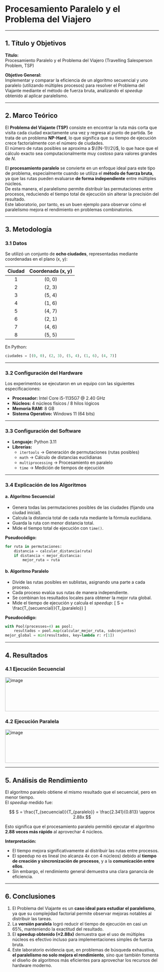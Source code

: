 # Procesamiento Paralelo y el Problema del Viajero
---

## 1. Título y Objetivos

**Título:**  
Procesamiento Paralelo y el Problema del Viajero (Travelling Salesperson Problem, TSP)

**Objetivo General:**  
Implementar y comparar la eficiencia de un algoritmo secuencial y uno paralelo (utilizando múltiples procesos) para resolver el Problema del Viajante mediante el método de fuerza bruta, analizando el *speedup* obtenido al aplicar paralelismo.

---

## 2. Marco Teórico

El **Problema del Viajante (TSP)** consiste en encontrar la ruta más corta que visita cada ciudad exactamente una vez y regresa al punto de partida. Se trata de un problema **NP-Hard**, lo que significa que su tiempo de ejecución crece factorialmente con el número de ciudades.  
El número de rutas posibles se aproxima a $\((N-1)!/2\)$, lo que hace que el cálculo exacto sea computacionalmente muy costoso para valores grandes de *N*.

El **procesamiento paralelo** se convierte en un enfoque ideal para este tipo de problema, especialmente cuando se utiliza el **método de fuerza bruta**, ya que las rutas pueden evaluarse **de forma independiente** entre múltiples núcleos.  
De esta manera, el paralelismo permite distribuir las permutaciones entre procesos, reduciendo el tiempo total de ejecución sin alterar la precisión del resultado.  
Este laboratorio, por tanto, es un buen ejemplo para observar cómo el paralelismo mejora el rendimiento en problemas combinatorios.

---

## 3. Metodología

### 3.1 Datos
Se utilizó un conjunto de **ocho ciudades**, representadas mediante coordenadas en el plano (x, y):

| Ciudad | Coordenada (x, y) |
|:-------:|:----------------:|
| 1 | (0, 0) |
| 2 | (2, 3) |
| 3 | (5, 4) |
| 4 | (1, 6) |
| 5 | (4, 7) |
| 6 | (2, 1) |
| 7 | (4, 6) |
| 8 | (5, 5) |


En Python:
```python
ciudades = [(0, 0), (2, 3), (5, 4), (1, 6), (4, 7)]
```

---

### 3.2 Configuración del Hardware
Los experimentos se ejecutaron en un equipo con las siguientes especificaciones:

- **Procesador:** Intel Core i5-1135G7 @ 2.40 GHz  
- **Núcleos:** 4 núcleos físicos / 8 hilos lógicos  
- **Memoria RAM:** 8 GB  
- **Sistema Operativo:** Windows 11 (64 bits)

---

### 3.3 Configuración del Software

- **Lenguaje:** Python 3.11  
- **Librerías:**
  - `itertools` → Generación de permutaciones (rutas posibles)  
  - `math` → Cálculo de distancias euclidianas  
  - `multiprocessing` → Procesamiento en paralelo  
  - `time` → Medición de tiempos de ejecución  

---

### 3.4 Explicación de los Algoritmos

#### a. Algoritmo Secuencial
- Genera todas las permutaciones posibles de las ciudades (fijando una ciudad inicial).
- Calcula la distancia total de cada ruta mediante la fórmula euclidiana.
- Guarda la ruta con menor distancia total.
- Mide el tiempo total de ejecución con `time()`.

**Pseudocódigo:**
```python
for ruta in permutaciones:
    distancia = calcular_distancia(ruta)
    if distancia < mejor_distancia:
        mejor_ruta = ruta
```

#### b. Algoritmo Paralelo
- Divide las rutas posibles en sublistas, asignando una parte a cada proceso.
- Cada proceso evalúa sus rutas de manera independiente.
- Se combinan los resultados locales para obtener la mejor ruta global.
- Mide el tiempo de ejecución y calcula el *speedup*:
  \[
  S = \frac{T_{secuencial}}{T_{paralelo}}
  \]

**Pseudocódigo:**
```python
with Pool(processes=4) as pool:
    resultados = pool.map(calcular_mejor_ruta, subconjuntos)
mejor_global = min(resultados, key=lambda r: r[1])
```

---

## 4. Resultados

### 4.1 Ejecución Secuencial
<img width="518" height="112" alt="image" src="https://github.com/user-attachments/assets/4bcc4fe6-82a7-4196-a639-e4675c71c07d" />


### 4.2 Ejecución Paralela
<img width="511" height="110" alt="image" src="https://github.com/user-attachments/assets/84c8fe67-c62b-4007-93d1-31723d07f342" />

---

## 5. Análisis de Rendimiento

El algoritmo paralelo obtiene el mismo resultado que el secuencial, pero en menor tiempo.  
El *speedup* medido fue:

$$ S = \frac{T_{secuencial}}{T_{paralelo}} = \frac{2.341}{0.813} \approx 2.88x $$


Esto significa que el procesamiento paralelo permitió ejecutar el algoritmo **2.88 veces más rápido** al aprovechar 4 núcleos.

**Interpretación:**
- El tiempo mejora significativamente al distribuir las rutas entre procesos.
- El speedup no es lineal (no alcanza 4x con 4 núcleos) debido al **tiempo de creación y sincronización de procesos**, y a la **comunicación entre ellos**.
- Sin embargo, el rendimiento general demuestra una clara ganancia de eficiencia.

---

## 6. Conclusiones

1. El Problema del Viajante es un **caso ideal para estudiar el paralelismo**, ya que su complejidad factorial permite observar mejoras notables al distribuir las tareas.
2. La **versión paralela** logró reducir el tiempo de ejecución en casi un 65%, manteniendo la exactitud del resultado.
3. El **speedup obtenido (≈2.88x)** demuestra que el uso de múltiples núcleos es efectivo incluso para implementaciones simples de fuerza bruta.
4. Este laboratorio evidencia que, en problemas de búsqueda exhaustiva, **el paralelismo no solo mejora el rendimiento**, sino que también fomenta el diseño de algoritmos más eficientes para aprovechar los recursos del hardware moderno.
